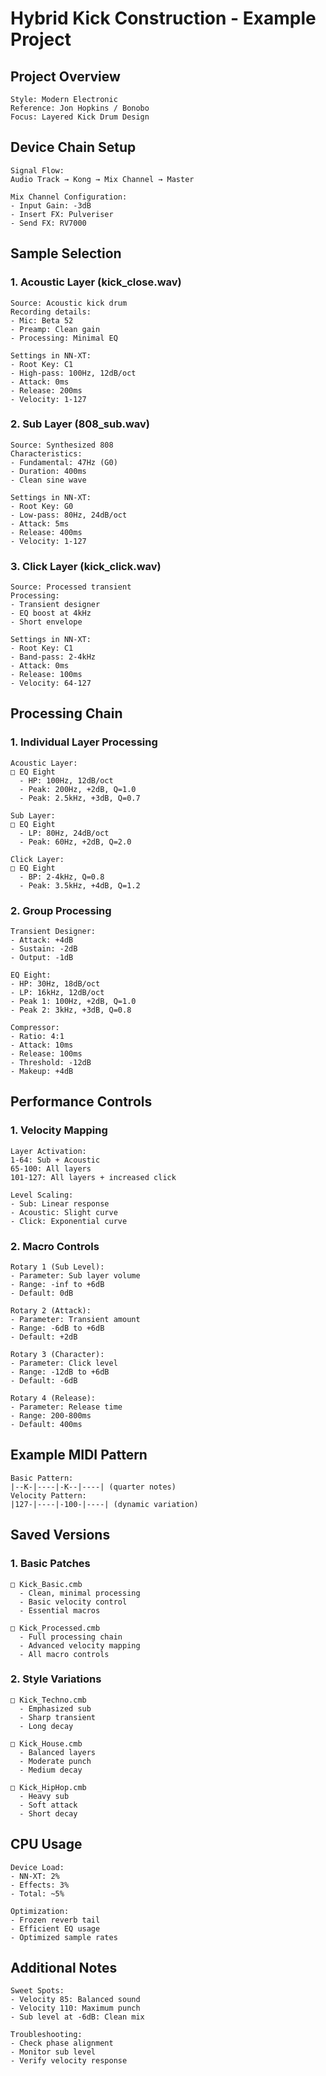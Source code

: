 # Hybrid Kick Construction - Example Project

## Project Overview
```
Style: Modern Electronic
Reference: Jon Hopkins / Bonobo
Focus: Layered Kick Drum Design
```

## Device Chain Setup
```
Signal Flow:
Audio Track → Kong → Mix Channel → Master

Mix Channel Configuration:
- Input Gain: -3dB
- Insert FX: Pulveriser
- Send FX: RV7000
```

## Sample Selection

### 1. Acoustic Layer (kick_close.wav)
```
Source: Acoustic kick drum
Recording details:
- Mic: Beta 52
- Preamp: Clean gain
- Processing: Minimal EQ

Settings in NN-XT:
- Root Key: C1
- High-pass: 100Hz, 12dB/oct
- Attack: 0ms
- Release: 200ms
- Velocity: 1-127
```

### 2. Sub Layer (808_sub.wav)
```
Source: Synthesized 808
Characteristics:
- Fundamental: 47Hz (G0)
- Duration: 400ms
- Clean sine wave

Settings in NN-XT:
- Root Key: G0
- Low-pass: 80Hz, 24dB/oct
- Attack: 5ms
- Release: 400ms
- Velocity: 1-127
```

### 3. Click Layer (kick_click.wav)
```
Source: Processed transient
Processing:
- Transient designer
- EQ boost at 4kHz
- Short envelope

Settings in NN-XT:
- Root Key: C1
- Band-pass: 2-4kHz
- Attack: 0ms
- Release: 100ms
- Velocity: 64-127
```

## Processing Chain

### 1. Individual Layer Processing
```
Acoustic Layer:
□ EQ Eight
  - HP: 100Hz, 12dB/oct
  - Peak: 200Hz, +2dB, Q=1.0
  - Peak: 2.5kHz, +3dB, Q=0.7

Sub Layer:
□ EQ Eight
  - LP: 80Hz, 24dB/oct
  - Peak: 60Hz, +2dB, Q=2.0

Click Layer:
□ EQ Eight
  - BP: 2-4kHz, Q=0.8
  - Peak: 3.5kHz, +4dB, Q=1.2
```

### 2. Group Processing
```
Transient Designer:
- Attack: +4dB
- Sustain: -2dB
- Output: -1dB

EQ Eight:
- HP: 30Hz, 18dB/oct
- LP: 16kHz, 12dB/oct
- Peak 1: 100Hz, +2dB, Q=1.0
- Peak 2: 3kHz, +3dB, Q=0.8

Compressor:
- Ratio: 4:1
- Attack: 10ms
- Release: 100ms
- Threshold: -12dB
- Makeup: +4dB
```

## Performance Controls

### 1. Velocity Mapping
```
Layer Activation:
1-64: Sub + Acoustic
65-100: All layers
101-127: All layers + increased click

Level Scaling:
- Sub: Linear response
- Acoustic: Slight curve
- Click: Exponential curve
```

### 2. Macro Controls
```
Rotary 1 (Sub Level):
- Parameter: Sub layer volume
- Range: -inf to +6dB
- Default: 0dB

Rotary 2 (Attack):
- Parameter: Transient amount
- Range: -6dB to +6dB
- Default: +2dB

Rotary 3 (Character):
- Parameter: Click level
- Range: -12dB to +6dB
- Default: -6dB

Rotary 4 (Release):
- Parameter: Release time
- Range: 200-800ms
- Default: 400ms
```

## Example MIDI Pattern
```
Basic Pattern:
|--K-|----|-K--|----| (quarter notes)
Velocity Pattern:
|127-|----|-100-|----| (dynamic variation)
```

## Saved Versions

### 1. Basic Patches
```
□ Kick_Basic.cmb
  - Clean, minimal processing
  - Basic velocity control
  - Essential macros

□ Kick_Processed.cmb
  - Full processing chain
  - Advanced velocity mapping
  - All macro controls
```

### 2. Style Variations
```
□ Kick_Techno.cmb
  - Emphasized sub
  - Sharp transient
  - Long decay

□ Kick_House.cmb
  - Balanced layers
  - Moderate punch
  - Medium decay

□ Kick_HipHop.cmb
  - Heavy sub
  - Soft attack
  - Short decay
```

## CPU Usage
```
Device Load:
- NN-XT: 2%
- Effects: 3%
- Total: ~5%

Optimization:
- Frozen reverb tail
- Efficient EQ usage
- Optimized sample rates
```

## Additional Notes
```
Sweet Spots:
- Velocity 85: Balanced sound
- Velocity 110: Maximum punch
- Sub level at -6dB: Clean mix

Troubleshooting:
- Check phase alignment
- Monitor sub level
- Verify velocity response
``` 